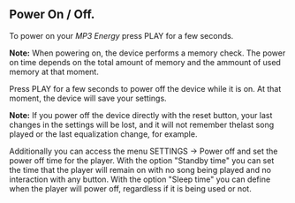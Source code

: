 ## Power On / Off.

To power on your *MP3 Energy* press PLAY for a few seconds.

**Note:** When powering on, the device performs a memory check. The power on time depends on the total amount of memory and the
ammount of used memory at that moment.

Press PLAY for a few seconds to power off the device while it is on. At that moment, the device will save your settings.

**Note:** If you power off the device directly with the reset button, your last changes in the settings will be lost, and it will not remember thelast song played or the last equalization change, for example.

Additionally you can access the menu SETTINGS -> Power off and set the power off time for the player. With the option "Standby time" you can set the time that the player will remain on with no song being played and no interaction with any button. With the option "Sleep time" you can define when the player will power off, regardless if it is being used or not.


